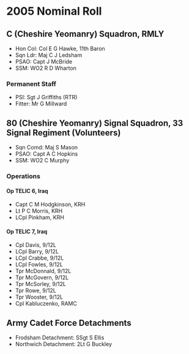 # 2005 Nominal Roll

## C (Cheshire Yeomanry) Squadron, RMLY

* Hon Col: Col E G Hawke, 11th Baron
* Sqn Ldr: Maj C J Ledsham
* PSAO: Capt J McBride
* SSM: WO2 R D Wharton

### Permanent Staff

* PSI: Sgt J Griffiths (RTR)
* Fitter: Mr G Millward

## 80 (Cheshire Yeomanry) Signal Squadron, 33 Signal Regiment (Volunteers)

* Sqn Comd: Maj S Mason
* PSAO: Capt A C Hopkins
* SSM: WO2 C Murphy

### Operations

#### Op TELIC 6, Iraq

* Capt C M Hodgkinson, KRH
* Lt P C Morris, KRH
* LCpl Pinkham, KRH

#### Op TELIC 7, Iraq

* Cpl Davis, 9/12L
* LCpl Barry, 9/12L
* LCpl Crabbe, 9/12L
* LCpl Fowles, 9/12L
* Tpr McDonnald, 9/12L
* Tpr McGovern, 9/12L
* Tpr McSorley, 9/12L
* Tpr Rowe, 9/12L
* Tpr Wooster, 9/12L
* Cpl Kabluczenko, RAMC

## Army Cadet Force Detachments

* Frodsham Detachment: SSgt S Ellis
* Northwich Detachment: 2Lt G Buckley
